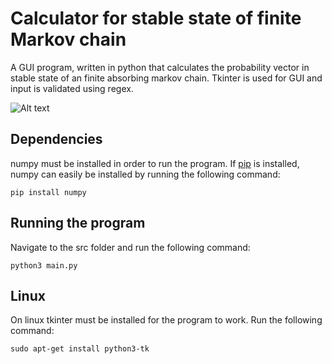 # Calculator for stable state of finite Markov chain
A GUI program, written in python that calculates the probability vector in stable state of an finite absorbing markov chain. Tkinter is used for GUI and input is validated using regex. 



![Alt text](/screenshot/markov-chain-screenshot.png?raw=true "Preview")

## Dependencies
numpy must be installed in order to run the program. If [pip](https://pypi.org/project/pip/) is installed, numpy can easily be installed by running the following command: 

```
pip install numpy
```

## Running the program
Navigate to the src folder and run the following command:
```
python3 main.py
```
## Linux
On linux tkinter must be installed for the program to work. Run the following command:
```
sudo apt-get install python3-tk
```
